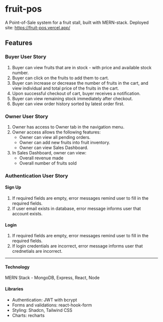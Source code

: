 # fruit-pos

A Point-of-Sale system for a fruit stall, built with MERN-stack.
Deployed site: https://fruit-pos.vercel.app/

## Features

### Buyer User Story

1. Buyer can view fruits that are in stock - with price and available stock number.
2. Buyer can click on the fruits to add them to cart.
3. Buyer can increase or decrease the number of fruits in the cart, and view individual and total price of the fruits in the cart.
4. Upon successful checkout of cart, buyer receives a notification.
5. Buyer can view remaining stock immediately after checkout.
6. Buyer can view order history sorted by latest order first.

### Owner User Story

1. Owner has access to Owner tab in the navigation menu.
2. Owner access allows the following features:
   - Owner can view all pending orders.
   - Owner can add new fruits into fruit inventory.
   - Owner can view Sales Dashboard.
3. In Sales Dashboard, owner can view:
   - Overall revenue made
   - Overall number of fruits sold

### Authentication User Story

#### Sign Up

1. If required fields are empty, error messages remind user to fill in the required fields.
2. If user email exists in database, error message informs user that account exists.

#### Login

1. If required fields are empty, error messages remind user to fill in the required fields.
2. If login credentials are incorrect, error message informs user that crednetials are incorrect.

---

#### Technology

MERN Stack - MongoDB, Express, React, Node

#### Libraries

- Authentication: JWT with bcrypt
- Forms and validations: react-hook-form
- Styling: Shadcn, Tailwind CSS
- Charts: recharts
